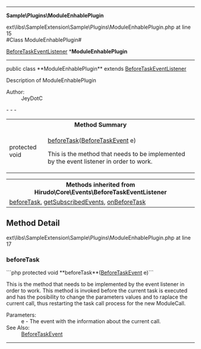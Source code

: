 - - -

**Sample\Plugins\ModuleEnhablePlugin**
<div class="location">ext\libs\SampleExtension\Sample\Plugins\ModuleEnhablePlugin.php at line 15</div>
#Class ModuleEnhablePlugin#

<a href="https://github.com/JeyDotC/Hirudo-docs/blob/master/hirudo/core/events/beforetaskeventlistener.html">BeforeTaskEventListener</a>
    ***ModuleEnhablePlugin**


- - -

<p class="signature">public  class **ModuleEnhablePlugin**
extends <a href="https://github.com/JeyDotC/Hirudo-docs/blob/master/hirudo/core/events/beforetaskeventlistener.html">BeforeTaskEventListener</a>

</p>

<div class="comment" id="overview_description"><p>Description of ModuleEnhablePlugin</p></div>

<dl>
<dt>Author:</dt>
<dd>JeyDotC</dd>
</dl>
- - -

<table id="summary_method">
<tr><th colspan="2">Method Summary</th></tr>
<tr>
<td class="type">protected  void</td>
<td class="description"><p class="name"><a href="#beforeTask">beforeTask</a>(<a href="../../hirudo/core/events/beforetaskevent.html">BeforeTaskEvent</a> e)</p><p class="description">This is the method that needs to be implemented by the event listener in
order to work. </p></td>
</tr>
</table>

<table class="inherit">
<tr><th colspan="2">Methods inherited from Hirudo\Core\Events\BeforeTaskEventListener</th></tr>
<tr><td><a href="https://github.com/JeyDotC/Hirudo-docs/blob/master/hirudo/core/events/beforetaskeventlistener.html#beforeTask()">beforeTask</a>, <a href="https://github.com/JeyDotC/Hirudo-docs/blob/master/hirudo/core/events/beforetaskeventlistener.html#getSubscribedEvents()">getSubscribedEvents</a>, <a href="https://github.com/JeyDotC/Hirudo-docs/blob/master/hirudo/core/events/beforetaskeventlistener.html#onBeforeTask()">onBeforeTask</a></td></tr></table>

<h2 id="detail_method">Method Detail</h2>
<div class="location">ext\libs\SampleExtension\Sample\Plugins\ModuleEnhablePlugin.php at line 17</div>
<h3 id="beforeTask()">beforeTask</h3>
```php
protected  void **beforeTask**(<a href="../../hirudo/core/events/beforetaskevent.html">BeforeTaskEvent</a> e)```
<div class="details">
<p>This is the method that needs to be implemented by the event listener in
order to work. This method is invoked before the current task is executed
and has the posibility to change the parameters values and to raplace the
current call, thus restarting the task call process for the new ModuleCall.</p><dl>
<dt>Parameters:</dt>
<dd>e - The event with the information about the current call.</dd>
<dt>See Also:</dt>
<dd><a href="../../hirudo/core/events/beforetaskevent.html">BeforeTaskEvent</a></dd>
</dl>
</div>

- - -

